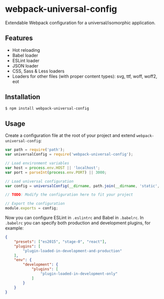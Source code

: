 # webpack-universal-config

Extendable Webpack configuration for a universal/isomorphic application.

## Features
- Hot reloading
- Babel loader
- ESLint loader
- JSON loader
- CSS, Sass & Less loaders
- Loaders for other files (with proper content types): svg, ttf, woff, woff2, eot

## Installation
```bash
$ npm install webpack-universal-config
```

## Usage
Create a configuration file at the root of your project and extend `webpack-universal-config`:
```javascript
var path = require('path');
var universalConfig = require('webpack-universal-config');

// Load environment variables
var host = process.env.HOST || 'localhost';
var port = parseInt(process.env.PORT) || 3000;

// Load universal configuration
var config = universalConfig(__dirname, path.join(__dirname, 'static', 'dist'), host, port);

// TODO: Modify the configuration here to fit your project

// Export the configuration
module.exports = config;
```

Now you can configure ESLint in `.eslintrc` and Babel in `.babelrc`. In `.babelrc` you can specify both production and development plugins, for example:
```json
{
    "presets": ["es2015", "stage-0", "react"],
    "plugins": [
        "plugin-loaded-in-development-and-production"
    ],
    "env": {
        "development": {
            "plugins": [
                "plugin-loaded-in-development-only"
            ]
        }
    }
}
```
